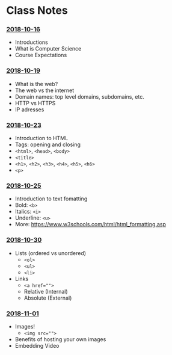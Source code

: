 # Class Notes

### [2018-10-16](Classwork/2018-10-16/)
* Introductions
* What is Computer Science
* Course Expectations

### [2018-10-19](Classwork/2018-10-19/)
* What is the web?
* The web vs the internet
* Domain names: top level domains, subdomains, etc.
* HTTP vs HTTPS
* IP adresses

### [2018-10-23](Classwork/2018-10-23/)
* Introduction to HTML
* Tags: opening and closing
* `<html>`, `<head>`, `<body>`
* `<title>`
* `<h1>`, `<h2>`, `<h3>`, `<h4>`, `<h5>`, `<h6>`
* `<p>`

### [2018-10-25](Classwork/2018-10-25/)
* Introduction to text fomatting
* Bold: `<b>`
* Italics: `<i>`
* Underline: `<u>`
* More: https://www.w3schools.com/html/html_formatting.asp

### [2018-10-30](Classwork/2018-10-30/)
* Lists (ordered vs unordered)
  * `<ol>`
  * `<ul>`
  * `<li>`
* Links
  * `<a href="">`
  * Relative (Internal)
  * Absolute (External)

### [2018-11-01](Classwork/2018-11-01/)
* Images!
  * `<img src="">`
* Benefits of hosting your own images
* Embedding Video